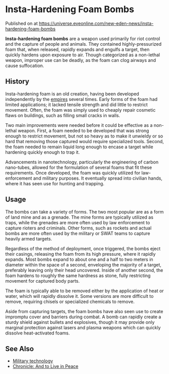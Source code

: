 # Insta-Hardening Foam Bombs
Published on  at https://universe.eveonline.com/new-eden-news/insta-hardening-foam-bombs

**Insta-hardening foam bombs** are a weapon used primarily for riot
control and the capture of people and animals. They contained
highly-pressurized foam that, when released, rapidly expands and engulfs
a target, then quickly hardens upon exposure to air. Though categorized
as a non-lethal weapon, improper use can be deadly, as the foam can clog
airways and cause suffocation.

History
-------

Insta-hardening foam is an old creation, having been developed
independently by the [empires](Empire-Factions) several
times. Early forms of the foam had limited applications; it lacked
tensile strength and did little to restrict movement. Often, the foam
was simply used to cheaply repair cosmetic flaws on buildings, such as
filling small cracks in walls.

Two main improvements were needed before it could be effective as a
non-lethal weapon. First, a foam needed to be developed that was strong
enough to restrict movement, but not so heavy as to make it unwieldy or
so hard that removing those captured would require specialized tools.
Second, the foam needed to remain liquid long enough to encase a target
while hardening quickly enough to trap it.

Advancements in nanotechnology, particularly the engineering of carbon
nano-tubes, allowed for the formulation of several foams that fit these
requirements. Once developed, the foam was quickly utilized for
law-enforcement and military purposes. It eventually spread into
civilian hands, where it has seen use for hunting and trapping.

Usage
-----

The bombs can take a variety of forms. The two most popular are as a
form of land mine and as a grenade. The mine forms are typically
utilized as traps, while the grenades are more often used by law
enforcement to capture rioters and criminals. Other forms, such as
rockets and actual bombs are more often used by the military or SWAT
teams to capture heavily armed targets.

Regardless of the method of deployment, once triggered, the bombs eject
their casings, releasing the foam from its high pressure, where it
rapidly expands. Most bombs expand to about one and a half to two meters
in diameter within the space of a second, enveloping the majority of a
target, preferably leaving only their head uncovered. Inside of another
second, the foam hardens to roughly the same hardness as stone, fully
restricting movement for captured body parts.

The foam is typically able to be removed either by the application of
heat or water, which will rapidly dissolve it. Some versions are more
difficult to remove, requiring chisels or specialized chemicals to
remove.

Aside from capturing targets, the foam bombs have also seen use to
create impromptu cover and barriers during combat. A bomb can rapidly
create a sturdy shield against bullets and explosives, though it may
provide only marginal protection against lasers and plasma weapons which
can quickly dissolve heat-activated foams.

See Also
--------

-   [Military technology](1atx3NGYkl3oP5JiEa1ShQ)
-   [Chronicle: And to Live in Peace](3VmJn2sgpvJfGhqaDdYOAL)

